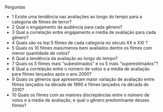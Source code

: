 Perguntas

- 1 Existe uma tendência nas avaliações ao longo do tempo para a categoria de filmes de terror?
- 2 Qual o engajamento da audiência para cada gênero?
- 3 Qual a correlação entre engajamento e média de avaliação para cada gênero?
- 4 Quais são os top 5 filmes de cada categoria no século XX e XXI ?
- 5 Quais os 10 filmes mais/menos bem avaliados dentre os filmes com menor quantidade de votos?
- 6 Qual a tendência da avaliação ao longo do tempo?
- 7 Quais os 5 filmes mais "subestimados" e os 5 mais "superestimados"?
- 8 Qual a correlação entre o número de votos e a média de avaliação para filmes lançados após o ano 2000? 
- 9 Quais os gêneros que apresentam maior variação de avaliação entre filmes lançados na década de 1990 e filmes lançados na década de 2010?
- 10 Quais os filmes com as maiores discrepâncias entre o número de votos e a média de avaliação, e qual o gênero predominante desses filmes?